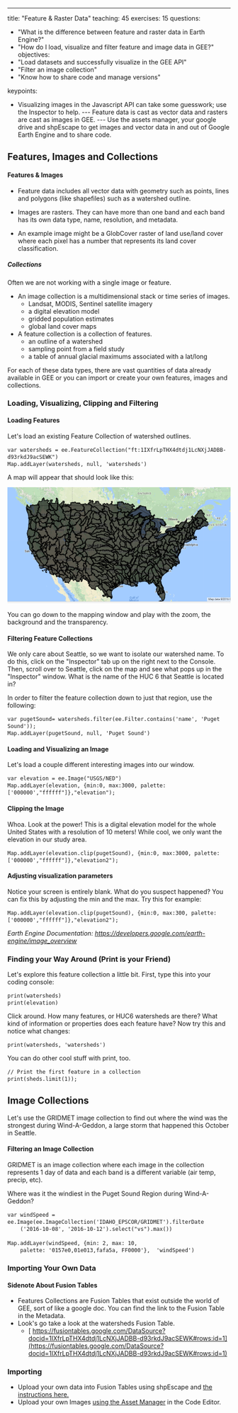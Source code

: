 ---
title: "Feature & Raster Data"
teaching: 45
exercises: 15
questions:
- "What is the difference between feature and raster data in Earth Engine?"
- "How do I load, visualize and filter feature and image data in GEE?"
objectives:
- "Load datasets and successfully visualize in the GEE API"
- "Filter an image collection"
- "Know how to share code and manage versions"

keypoints:
- Visualizing images in the Javascript API can take some guesswork; use the Inspector to help. 
--- Feature data is cast as vector data and rasters are cast as images in GEE. 
--- Use the assets manager, your google drive and shpEscape to get images and vector data in and out of Google Earth Engine and to share code.
 

## Features, Images and Collections 

#### Features & Images
* Feature data includes all vector data with geometry such as points, lines and polygons (like shapefiles) such as a watershed outline.

* Images are rasters. They can have more than one band and each band has its own data type, name, resolution, and metadata. 
* An example image might be a GlobCover raster of land use/land cover where  each pixel has a number that represents its land cover classification. 

##### Collections
 
Often we are not working with a single image or feature. 

* An image collection is a multidimensional stack or time series of images.  
    * Landsat, MODIS, Sentinel satellite imagery
    * a digital elevation model
    * gridded population estimates
    * global land cover maps
* A feature collection is a collection of features. 
	* an outline of a watershed
	* sampling point from a field study
	* a table of annual glacial maximums associated with a lat/long

For each of these data types, there are vast quantities of data already available in GEE or you can import or create your own features, images and collections. 


### Loading, Visualizing, Clipping and Filtering

#### Loading Features

Let's load an existing Feature Collection of watershed outlines.  

	var watersheds = ee.FeatureCollection("ft:1IXfrLpTHX4dtdj1LcNXjJADBB-d93rkdJ9acSEWK")
	Map.addLayer(watersheds, null, 'watersheds')

A map will appear that should look like this: 

![optional caption text](watersheds.png)


You can go down to the mapping window and play with the zoom, the background and the transparency.

#### Filtering Feature Collections 

We only care about Seattle, so we want to isolate our watershed name. To do this, click on the "Inspector" tab up on the right next to the Console. Then, scroll over to Seattle, click on the map and see what pops up in the "Inspector" window. What is the name of the HUC 6 that Seattle is located in?

In order to filter the feature collection down to just that region, use the following:
	
	var pugetSound= watersheds.filter(ee.Filter.contains('name', 'Puget Sound'));
	Map.addLayer(pugetSound, null, 'Puget Sound')   

#### Loading and Visualizing an Image

Let's load a couple different interesting images into our window.
	
	var elevation = ee.Image("USGS/NED")
	Map.addLayer(elevation, {min:0, max:3000, palette:['000000',"ffffff"]},"elevation");

#### Clipping the Image 
Whoa. Look at the power! This is a digital elevation model for the whole United States with a resolution of 10 meters! While cool, we only want the elevation in our study area.
	
	Map.addLayer(elevation.clip(pugetSound), {min:0, max:3000, palette:['000000',"ffffff"]},"elevation2");

#### Adjusting visualization parameters
Notice your screen is entirely blank. What do you suspect happened?
You can fix this by adjusting the min and the max. Try this for example:
	
	Map.addLayer(elevation.clip(pugetSound), {min:0, max:300, palette:['000000',"ffffff"]},"elevation2");

*Earth Engine Documentation: https://developers.google.com/earth-engine/image_overview*

### Finding your Way Around (Print is your Friend)

Let's explore this feature collection a little bit. First, type this into your coding console:
	
	print(watersheds)
	print(elevation)

Click around. How many features, or HUC6 watersheds are there? What kind of information or properties does each feature have?
Now try this and notice what changes:
	
	print(watersheds, 'watersheds')

You can do other cool stuff with print, too. 

	// Print the first feature in a collection	
	print(sheds.limit(1)); 

## Image Collections 

Let's use the GRIDMET image collection to find out where the wind was the strongest during Wind-A-Geddon, a large storm that happened this October in Seattle. 

#### Filtering an Image Collection 
GRIDMET is an image collection where each image in the collection represents 1 day of data and each band is a different variable (air temp, precip, etc). 

Where was it the windiest in the Puget Sound Region during Wind-A-Geddon?
	
	var windSpeed = ee.Image(ee.ImageCollection('IDAHO_EPSCOR/GRIDMET').filterDate
		('2016-10-08', '2016-10-12').select("vs").max())  

	Map.addLayer(windSpeed, {min: 2, max: 10, 
		palette: '0157e0,01e013,fafa5a, FF0000'},  'windSpeed')

### Importing Your Own Data

#### Sidenote About Fusion Tables 

* Features Collections are Fusion Tables that exist outside the world of GEE, sort of like a google doc. You can find the link to the Fusion Table in the Metadata.
* Look's go take a look at the watersheds Fusion Table. 
	* [ https://fusiontables.google.com/DataSource?docid=1IXfrLpTHX4dtdj1LcNXjJADBB-d93rkdJ9acSEWK#rows:id=1](https://fusiontables.google.com/DataSource?docid=1IXfrLpTHX4dtdj1LcNXjJADBB-d93rkdJ9acSEWK#rows:id=1)

### Importing
* Upload your own data into Fusion Tables using shpEscape and [the instructions here. ](https://developers.google.com/earth-engine/importing)
* Upload your own Images [using the Asset Manager](https://developers.google.com/earth-engine/asset_manager) in the Code Editor. 

